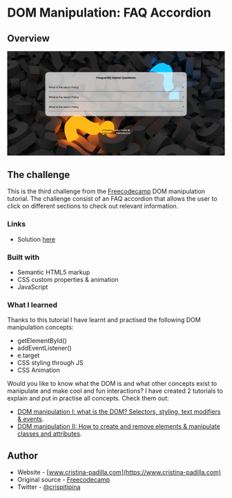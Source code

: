 # DOM Manipulation: FAQ Accordion


## Overview

![](./screenshot.png)


## The challenge

This is the third challenge from the [Freecodecamp](https://www.youtube.com/watch?v=5fb2aPlgoys&t=2909s) DOM manipulation tutorial.
The challenge consist of an FAQ accordion that allows the user to click on different sections to check out relevant information.


### Links

- Solution [here](https://dynamic-haupia-331709.netlify.app/)


### Built with

- Semantic HTML5 markup
- CSS custom properties & animation
- JavaScript

### What I learned

Thanks to this tutorial I have learnt and practised the following DOM manipulation concepts:
- getElementById()
- addEventListener()
- e.target
- CSS styling through JS
- CSS Animation

Would you like to know what the DOM is and what other concepts exist to manipulate and make cool and fun interactions? I have created 2 tutorials to explain and put in practise all concepts. Check them out:
- [DOM manipulation I: what is the DOM? Selectors, styling, text modifiers & events](https://www.cristina-padilla.com/dom1.html).
- [DOM manipulation II: How to create and remove elements & manipulate classes and attributes](https://www.cristina-padilla.com/dom2.html).


## Author

- Website - [www.cristina-padilla.com](https://www.cristina-padilla.com)
- Original source - [Freecodecamp](https://www.youtube.com/watch?v=5fb2aPlgoys&t=2909s)
- Twitter - [@crispitipina](https://www.twitter.com/crispitipina)

